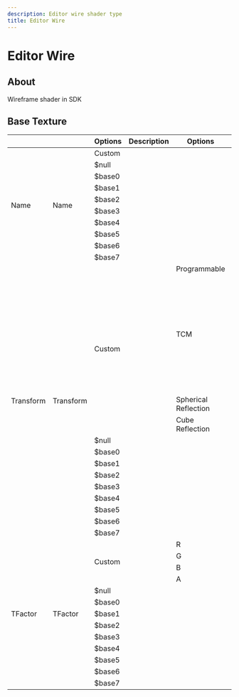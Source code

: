 ```yaml
---
description: Editor wire shader type
title: Editor Wire
---
```


# Editor Wire

## About

Wireframe shader in SDK

## Base Texture

<table><thead>
  <tr>
    <th></th>
    <th></th>
    <th>Options</th>
    <th>Description</th>
    <th>Options</th>
    <th>Description</th>
    <th>Options</th>
    <th>Description</th>
  </tr></thead>
<tbody>
  <tr>
    <td rowspan="10">Name</td>
    <td rowspan="10">Name</td>
    <td>Custom</td>
    <td></td>
    <td></td>
    <td></td>
    <td></td>
    <td></td>
  </tr>
  <tr>
    <td>$null</td>
    <td></td>
    <td></td>
    <td></td>
    <td></td>
    <td></td>
  </tr>
  <tr>
    <td>$base0</td>
    <td></td>
    <td></td>
    <td></td>
    <td></td>
    <td></td>
  </tr>
  <tr>
    <td>$base1</td>
    <td></td>
    <td></td>
    <td></td>
    <td></td>
    <td></td>
  </tr>
  <tr>
    <td>$base2</td>
    <td></td>
    <td></td>
    <td></td>
    <td></td>
    <td></td>
  </tr>
  <tr>
    <td>$base3</td>
    <td></td>
    <td></td>
    <td></td>
    <td></td>
    <td></td>
  </tr>
  <tr>
    <td>$base4</td>
    <td></td>
    <td></td>
    <td></td>
    <td></td>
    <td></td>
  </tr>
  <tr>
    <td>$base5</td>
    <td></td>
    <td></td>
    <td></td>
    <td></td>
    <td></td>
  </tr>
  <tr>
    <td>$base6</td>
    <td></td>
    <td></td>
    <td></td>
    <td></td>
    <td></td>
  </tr>
  <tr>
    <td>$base7</td>
    <td></td>
    <td></td>
    <td></td>
    <td></td>
    <td></td>
  </tr>
  <tr>
    <td rowspan="20">Transform</td>
    <td rowspan="20">Transform</td>
    <td rowspan="11">Custom</td>
    <td rowspan="11"></td>
    <td>Programmable</td>
    <td></td>
    <td></td>
    <td></td>
  </tr>
  <tr>
    <td rowspan="8">TCM</td>
    <td rowspan="8"></td>
    <td>Scale enabled</td>
    <td></td>
  </tr>
  <tr>
    <td>Scale U</td>
    <td></td>
  </tr>
  <tr>
    <td>Scale V</td>
    <td></td>
  </tr>
  <tr>
    <td>Rotate enabled</td>
    <td></td>
  </tr>
  <tr>
    <td>Rotate</td>
    <td></td>
  </tr>
  <tr>
    <td>Scroll enabled</td>
    <td></td>
  </tr>
  <tr>
    <td>Scroll U</td>
    <td></td>
  </tr>
  <tr>
    <td>Scroll V</td>
    <td></td>
  </tr>
  <tr>
    <td>Spherical Reflection</td>
    <td></td>
    <td></td>
    <td></td>
  </tr>
  <tr>
    <td>Cube Reflection</td>
    <td></td>
    <td></td>
    <td></td>
  </tr>
  <tr>
    <td>$null</td>
    <td></td>
    <td></td>
    <td></td>
    <td></td>
    <td></td>
  </tr>
  <tr>
    <td>$base0</td>
    <td></td>
    <td></td>
    <td></td>
    <td></td>
    <td></td>
  </tr>
  <tr>
    <td>$base1</td>
    <td></td>
    <td></td>
    <td></td>
    <td></td>
    <td></td>
  </tr>
  <tr>
    <td>$base2</td>
    <td></td>
    <td></td>
    <td></td>
    <td></td>
    <td></td>
  </tr>
  <tr>
    <td>$base3</td>
    <td></td>
    <td></td>
    <td></td>
    <td></td>
    <td></td>
  </tr>
  <tr>
    <td>$base4</td>
    <td></td>
    <td></td>
    <td></td>
    <td></td>
    <td></td>
  </tr>
  <tr>
    <td>$base5</td>
    <td></td>
    <td></td>
    <td></td>
    <td></td>
    <td></td>
  </tr>
  <tr>
    <td>$base6</td>
    <td></td>
    <td></td>
    <td></td>
    <td></td>
    <td></td>
  </tr>
  <tr>
    <td>$base7</td>
    <td></td>
    <td></td>
    <td></td>
    <td></td>
    <td></td>
  </tr>
  <tr>
    <td rowspan="13">TFactor</td>
    <td rowspan="13">TFactor</td>
    <td rowspan="4">Custom</td>
    <td rowspan="4"></td>
    <td>R</td>
    <td></td>
    <td></td>
    <td></td>
  </tr>
  <tr>
    <td>G</td>
    <td></td>
    <td></td>
    <td></td>
  </tr>
  <tr>
    <td>B</td>
    <td></td>
    <td></td>
    <td></td>
  </tr>
  <tr>
    <td>A</td>
    <td></td>
    <td></td>
    <td></td>
  </tr>
  <tr>
    <td>$null</td>
    <td></td>
    <td></td>
    <td></td>
    <td></td>
    <td></td>
  </tr>
  <tr>
    <td>$base0</td>
    <td></td>
    <td></td>
    <td></td>
    <td></td>
    <td></td>
  </tr>
  <tr>
    <td>$base1</td>
    <td></td>
    <td></td>
    <td></td>
    <td></td>
    <td></td>
  </tr>
  <tr>
    <td>$base2</td>
    <td></td>
    <td></td>
    <td></td>
    <td></td>
    <td></td>
  </tr>
  <tr>
    <td>$base3</td>
    <td></td>
    <td></td>
    <td></td>
    <td></td>
    <td></td>
  </tr>
  <tr>
    <td>$base4</td>
    <td></td>
    <td></td>
    <td></td>
    <td></td>
    <td></td>
  </tr>
  <tr>
    <td>$base5</td>
    <td></td>
    <td></td>
    <td></td>
    <td></td>
    <td></td>
  </tr>
  <tr>
    <td>$base6</td>
    <td></td>
    <td></td>
    <td></td>
    <td></td>
    <td></td>
  </tr>
  <tr>
    <td>$base7</td>
    <td></td>
    <td></td>
    <td></td>
    <td></td>
    <td></td>
  </tr>
</tbody></table>
